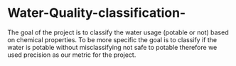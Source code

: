 # Water-Quality-classification-
The goal of the project is to classify the water usage (potable or not) based on chemical properties. To be more specific the goal is to classify if the water is potable without misclassifying not safe to potable therefore we used precision as our metric for the project.
